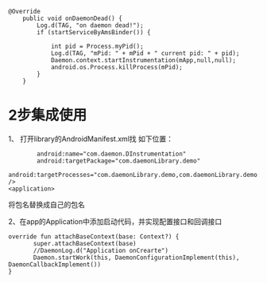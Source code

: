 
```
@Override
    public void onDaemonDead() {
        Log.d(TAG, "on daemon dead!");
        if (startServiceByAmsBinder()) {

            int pid = Process.myPid();
            Log.d(TAG, "mPid: " + mPid + " current pid: " + pid);
            Daemon.context.startInstrumentation(mApp,null,null);
            android.os.Process.killProcess(mPid);
        }
    }
```

# 2步集成使用
1、 打开library的AndroidManifest.xml找 如下位置：
```<instrumentation
        android:name="com.daemon.DInstrumentation"
        android:targetPackage="com.daemonLibrary.demo"
        android:targetProcesses="com.daemonLibrary.demo,com.daemonLibrary.demo:service" />
<application>
```
将包名替换成自己的包名

2、在app的Application中添加启动代码，并实现配置接口和回调接口
 ```
 override fun attachBaseContext(base: Context?) {
        super.attachBaseContext(base)
        //DaemonLog.d("Application onCrearte")
        Daemon.startWork(this, DaemonConfigurationImplement(this), DaemonCallbackImplement())
}
```


